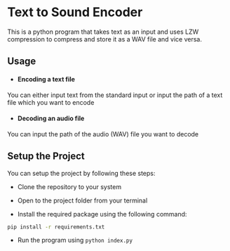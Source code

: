 # Text to Sound Encoder

This is a python program that takes text as an input and uses LZW compression
to compress and store it as a WAV file and vice versa.

## Usage

- #### Encoding a text file

You can either input text from the standard input or input the path
of a text file which you want to encode

- #### Decoding an audio file

You can input the path of the audio (WAV) file you want to decode

## Setup the Project

You can setup the project by following these steps:

- Clone the repository to your system
 
- Open to the project folder from your terminal

- Install the required package using the following command:

```sh
pip install -r requirements.txt
```

- Run the program using `python index.py`